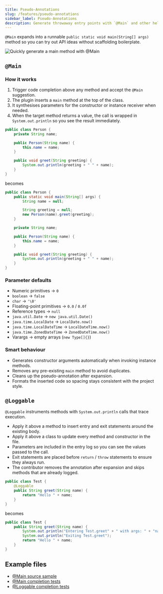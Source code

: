 ```yaml
---
title: Pseudo-Annotations
slug: /features/pseudo-annotations
sidebar_label: Pseudo-Annotations
description: Generate throwaway entry points with `@Main` and other helper annotations.
---
```


`@Main` expands into a runnable `public static void main(String[] args)` method so you can try out API ideas without scaffolding boilerplate.

![Quickly generate a main method with @Main](https://github.com/user-attachments/assets/53ad15ef-2c32-4fe4-a857-d36114d020aa)

## `@Main`

### How it works

1. Trigger code completion above any method and accept the `@Main` suggestion.
2. The plugin inserts a `main` method at the top of the class.
3. It synthesises parameters for the constructor or instance receiver when needed.
4. When the target method returns a value, the call is wrapped in `System.out.println` so you see the result immediately.

```java
public class Person {
    private String name;

    public Person(String name) {
        this.name = name;
    }

    public void greet(String greeting) {
        System.out.println(greeting + " " + name);
    }
}
```

becomes

```java
public class Person {
    public static void main(String[] args) {
        String name = null;

        String greeting = null;
        new Person(name).greet(greeting);
    }

    private String name;

    public Person(String name) {
        this.name = name;
    }

    public void greet(String greeting) {
        System.out.println(greeting + " " + name);
    }
}
```

### Parameter defaults

- Numeric primitives → `0`
- `boolean` → `false`
- `char` → `'\0'`
- Floating-point primitives → `0.0` / `0.0f`
- Reference types → `null`
- `java.util.Date` → `new java.util.Date()`
- `java.time.LocalDate` → `LocalDate.now()`
- `java.time.LocalDateTime` → `LocalDateTime.now()`
- `java.time.ZonedDateTime` → `ZonedDateTime.now()`
- Varargs → empty arrays (`new Type[]{}`)

### Smart behaviour

- Generates constructor arguments automatically when invoking instance methods.
- Removes any pre-existing `main` method to avoid duplicates.
- Cleans up the pseudo-annotation after expansion.
- Formats the inserted code so spacing stays consistent with the project style.

## `@Loggable`

`@Loggable` instruments methods with `System.out.println` calls that trace execution.

- Apply it above a method to insert entry and exit statements around the existing body.
- Apply it above a class to update every method and constructor in the file.
- Parameters are included in the entry log so you can see the values passed to the call.
- Exit statements are placed before `return` / `throw` statements to ensure they always run.
- The contributor removes the annotation after expansion and skips methods that are already logged.

```java
public class Test {
    @Loggable
    public String greet(String name) {
        return "Hello " + name;
    }
}
```

becomes

```java
public class Test {
    public String greet(String name) {
        System.out.println("Entering Test.greet" + " with args: " + "name=" + name);
        System.out.println("Exiting Test.greet");
        return "Hello " + name;
    }
}
```

## Example files

- [@Main source sample](https://github.com/AntoniRokitnicki/AdvancedExpressionFolding/blob/main/examples/data/PseudoAnnotationsMainTestData.java)
- [@Main completion tests](https://github.com/AntoniRokitnicki/AdvancedExpressionFolding/blob/main/test/com/intellij/advancedExpressionFolding/pseudo/MainAnnotationCompletionContributorTest.kt)
- [@Loggable completion tests](https://github.com/AntoniRokitnicki/AdvancedExpressionFolding/blob/main/test/com/intellij/advancedExpressionFolding/pseudo/LoggableAnnotationCompletionContributorTest.kt)
